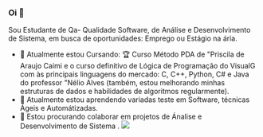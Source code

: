 ### Oi 👋
Sou Estudante de Qa- Qualidade Software, de Análise e Desenvolvimento de Sistema, em busca de oportunidades: Emprego ou Estágio na ária.
- 🔭 Atualmente estou Cursando: 🏆 Curso Método PDA de "Priscila de Araujo Caimi e o curso definitivo de Lógica de Programação do VisualG com às principais linguagens do mercado: C, C++, Python, C# e Java do professor "Nélio Alves (também, estou melhorando minhas estruturas de dados e habilidades de algoritmos regularmente).
- 🌱 Atualmente estou aprendendo variadas teste em Software, técnicas Ágeis e Automátizadas.
- 🤝 Estou procurando colaborar em projetos de Ánalise e Desenvolvimento de Sistema . 
[<img src="https://img.shields.io/badge/linkedin-%230077B5.svg?&style=for-the-badge&logo=linkedin&logoColor=white" />](https://www.linkedin.com/in/jandelson-coelho-74009218a/)
